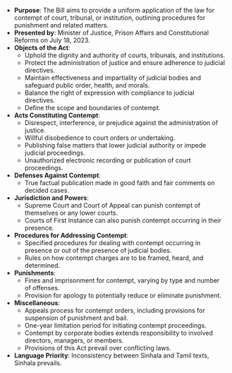 - **Purpose**: The Bill aims to provide a uniform application of the law for contempt of court, tribunal, or institution, outlining procedures for punishment and related matters.
- **Presented by**: Minister of Justice, Prison Affairs and Constitutional Reforms on July 18, 2023.
- **Objects of the Act**:
  - Uphold the dignity and authority of courts, tribunals, and institutions.
  - Protect the administration of justice and ensure adherence to judicial directives.
  - Maintain effectiveness and impartiality of judicial bodies and safeguard public order, health, and morals.
  - Balance the right of expression with compliance to judicial directives.
  - Define the scope and boundaries of contempt.
- **Acts Constituting Contempt**:
  - Disrespect, interference, or prejudice against the administration of justice.
  - Willful disobedience to court orders or undertaking.
  - Publishing false matters that lower judicial authority or impede judicial proceedings.
  - Unauthorized electronic recording or publication of court proceedings.
- **Defenses Against Contempt**:
  - True factual publication made in good faith and fair comments on decided cases.
- **Jurisdiction and Powers**:
  - Supreme Court and Court of Appeal can punish contempt of themselves or any lower courts.
  - Courts of First Instance can also punish contempt occurring in their presence.
- **Procedures for Addressing Contempt**:
  - Specified procedures for dealing with contempt occurring in presence or out of the presence of judicial bodies.
  - Rules on how contempt charges are to be framed, heard, and determined.
- **Punishments**:
  - Fines and imprisonment for contempt, varying by type and number of offenses.
  - Provision for apology to potentially reduce or eliminate punishment.
- **Miscellaneous**:
  - Appeals process for contempt orders, including provisions for suspension of punishment and bail.
  - One-year limitation period for initiating contempt proceedings.
  - Contempt by corporate bodies extends responsibility to involved directors, managers, or members.
  - Provisions of this Act prevail over conflicting laws.
- **Language Priority**: Inconsistency between Sinhala and Tamil texts, Sinhala prevails.